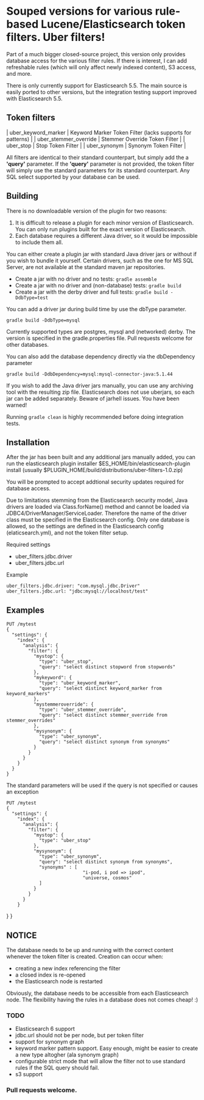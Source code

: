 # Souped versions for various rule-based Lucene/Elasticsearch token filters. Uber filters!

Part of a much bigger closed-source project, this version only provides database access for the various filter rules. If there is interest, I can add refreshable rules (which will only affect newly indexed content), S3 access, and more.

There is only currently support for Elasticsearch 5.5. The main source is easily ported to other versions, but the integration testing support improved with Elasticsearch 5.5.

## Token filters


| uber_keyword_marker | Keyword Marker Token Filter (lacks supports for patterns) |
| uber_stemmer_override | Stemmer Override Token Filter |
| uber_stop | Stop Token Filter |
| uber_synonym | Synonym Token Filter |

All filters are identical to their standard counterpart, but simply add the a **'query'** parameter. If the **'query'** parameter is not provided, the token filter will simply use the standard parameters for its standard counterpart. Any SQL select supported by your database can be used.

## Building

There is no downloadable version of the plugin for two reasons:
1. It is difficult to release a plugin for each minor version of Elasticsearch. You can only run plugins built for the exact version of Elasticsearch.
2. Each database requires a different Java driver, so it would be impossible to include them all.


You can either create a plugin jar with standard Java driver jars or without if you wish to bundle it yourself. Certain drivers, such as the one for MS SQL Server, are not available at the standard maven jar repositories.

- Create a jar with no driver and no tests: `gradle assemble`
- Create a jar with no driver and (non-database) tests: `gradle build`
- Create a jar with the derby driver and full tests: `gradle build -DdbType=test`

You can add a driver jar during build time by use the dbType parameter. 

    gradle build -DdbType=mysql

Currently supported types are postgres, mysql and (networked) derby. The version is specified in the gradle.properties file. Pull requests welcome for other databases.

You can also add the database dependency directly via the dbDependency parameter

    gradle build -DdbDependency=mysql:mysql-connector-java:5.1.44

If you wish to add the Java driver jars manually, you can use any archiving tool with the resulting zip file. Elasticsearch does not use uberjars, so each jar can be added separately. Beware of jarhell issues. You have been warned!

Running `gradle clean` is highly recommended before doing integration tests.

## Installation

After the jar has been built and any additional jars manually added, you can run the elasticsearch plugin installer
$ES_HOME/bin/elasticsearch-plugin install <path to zip file> (usually $PLUGIN_HOME/build/distributions/uber-filters-1.0.zip)

You will be prompted to accept addtional security updates required for database access.

Due to limitations stemming from the Elasticsearch security model, Java drivers are loaded via Class.forName(<driver class>) method and cannot be loaded via JDBC4/DriverManager/ServiceLoader. Therefore the name of the driver class must be specified in the Elasticsearch config. Only one database is allowed, so the settings are defined in the Elasticsearch config (elaticsearch.yml), and not the token filter setup.

Required settings

- uber_filters.jdbc.driver
- uber_filters.jdbc.url

Example

    uber_filters.jdbc.driver: "com.mysql.jdbc.Driver"
    uber_filters.jdbc.url: "jdbc:mysql://localhost/test"

## Examples

    PUT /mytest
    {
      "settings": {
        "index": {
          "analysis": {
            "filter": {
              "mystop": {
                "type": "uber_stop",
                "query": "select distinct stopword from stopwords"
              },
              "mykeyword": {
                "type": "uber_keyword_marker",
                "query": "select distinct keyword_marker from keyword_markers"
              },
              "mystemmeroverride": {
                "type": "uber_stemmer_override",
                "query": "select distinct stemmer_override from stemmer_overrides"
              },
              "mysynonym": {
                "type": "uber_synonym",
                "query": "select distinct synonym from synonyms"
              }          
            }        
          }
        }
      }
    }

The standard parameters will be used if the query is not specified or causes an exception

    PUT /mytest
    {
      "settings": {
        "index": {
          "analysis": {
            "filter": {
              "mystop": {
                "type": "uber_stop"
              },        
              "mysynonym": {
                "type": "uber_synonym",
                "query": "select distinct synonym from synonyms",
                "synonyms" : [
                                "i-pod, i pod => ipod",
                                "universe, cosmos"
                ]
              }          
            }        
          }
        }
  }
}

## NOTICE
The database needs to be up and running with the correct content whenever the token filter is created. Creation can occur when:
 - creating a new index referencing the filter
 - a closed index is re-opened
 - the Elasticsearch node is restarted
 
 Obviously, the database needs to be accessible from each Elasticsearch node. The flexibility having the rules in a database does not comes cheap! :)

### TODO
- Elasticsearch 6 support
- jdbc.url should not be per node, but per token filter
- support for synonym graph
- keyword marker pattern support. Easy enough, might be easier to create a new type altogher (ala synonym graph)
- configurable strict mode that will allow the filter not to use standard rules if the SQL query should fail.
- s3 support


### Pull requests welcome.